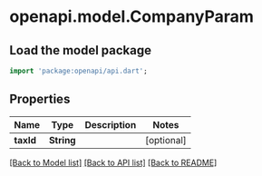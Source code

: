 # openapi.model.CompanyParam

## Load the model package
```dart
import 'package:openapi/api.dart';
```

## Properties
Name | Type | Description | Notes
------------ | ------------- | ------------- | -------------
**taxId** | **String** |  | [optional] 

[[Back to Model list]](../README.md#documentation-for-models) [[Back to API list]](../README.md#documentation-for-api-endpoints) [[Back to README]](../README.md)



